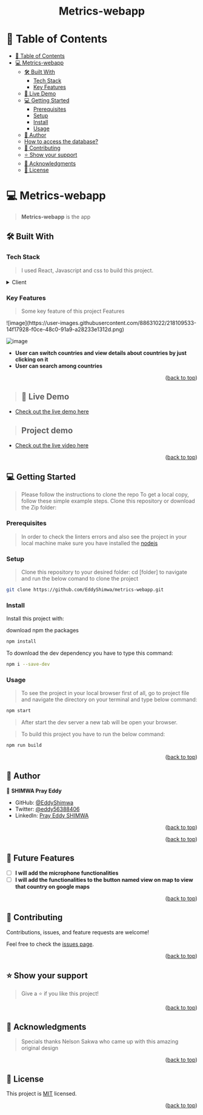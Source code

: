 <a name="readme-top"></a>

<div align="center">

  <h1><b>Metrics-webapp</b></h1>

</div>

# 📗 Table of Contents

- [📗 Table of Contents](#-table-of-contents)
- [ 💻 Metrics-webapp  ](#-Metrics-webapp-)
  - [🛠 Built With ](#-built-with-)
    - [Tech Stack ](#tech-stack-)
    - [Key Features ](#key-features-)
  - [🚀 Live Demo ](#-live-demo-)
  - [💻 Getting Started ](#-getting-started-)
    - [Prerequisites](#prerequisites)
    - [Setup](#setup)
    - [Install](#install)
    - [Usage](#usage)
  - [👥 Author ](#-author-)
  - [How to access the database?](#how-to-access-the-database)
  - [🤝 Contributing ](#-contributing-)
  - [⭐️ Show your support ](#️-show-your-support-)
  - [🙏 Acknowledgments ](#-acknowledgments-)
  - [📝 License ](#-license-)

# 💻 Metrics-webapp <a name="about-project"></a>

> **Metrics-webapp** is the app

## 🛠 Built With <a name="built-with"></a>

### Tech Stack <a name="tech-stack"></a>

> I used React, Javascript and css to build this project.

<details>
  <summary>Client</summary>
  <ul>
    <li>React.js</li>
    <li>Redux.js</li>
    <li>CSS</li>
    <li>JAVASCRIPT</li>
  </ul>
</details>

### Key Features <a name="key-features"></a>

> Some key feature of this project
> Features

<div align="flex">
![image](https://user-images.githubusercontent.com/88631022/218109533-14f17928-f0ce-48c0-91a9-a28233e1312d.png)

![image](https://user-images.githubusercontent.com/88631022/218109365-573ad259-1af9-446a-8f3e-ad97edf7c45d.png)
</div>

- **User can switch countries and view details about countries by just clicking on it**
- **User can search among countries**

<p align="right">(<a href="#readme-top">back to top</a>)</p>

> ## 🚀 Live Demo <a name="live-demo"> </a>
- [Check out the live demo here](https://explore-america.onrender.com)

> ## Project demo
- [Check out the live video here](https://www.loom.com/share/1add7267a30f42248dbe36e7e925fe79)


<p align="right">(<a href="#readme-top">back to top</a>)</p>

## 💻 Getting Started <a name="getting-started"></a>

> Please follow the instructions to clone the repo
> To get a local copy, follow these simple example steps.
> Clone this repository or download the Zip folder:

### Prerequisites

> In order to check the linters errors and also see the project in your local machine make sure you have installed the [nodejs](https://nodejs.org)

### Setup

> Clone this repository to your desired folder: cd [folder] to navigate and run the below comand to clone the project

```sh
git clone https://github.com/EddyShimwa/metrics-webapp.git
```

### Install

Install this project with:

download npm the packages

```sh
npm install
```

To download the dev dependency you have to type this command:

```sh
npm i --save-dev
```

### Usage

> To see the project in your local browser first of all, go to project file and navigate the directory on your terminal and type below command:

```sh
npm start
```

> After start the dev server a new tab will be open your browser.

> To build this project you have to run the below command:

```sh
npm run build
```

<p align="right">(<a href="#readme-top">back to top</a>)</p>

## 👥 Author <a name="authors"></a>

👤 **SHIMWA Pray Eddy**

- GitHub: [@EddyShimwa](https://github.com/EddyShimwa)
- Twitter: [@eddy56388406](https://twitter.com/eddy56388406)
- LinkedIn: [Pray Eddy SHIMWA](https://www.linkedin.com/in/pray-eddy-shimwa/)

<p align="right">(<a href="#readme-top">back to top</a>)</p>

<p align="right">(<a href="#readme-top">back to top</a>)</p>

## 🔭 Future Features <a name="future-features"></a>

- [ ] **I will add the microphone functionalities**
- [ ] **I will add the functionalities to the button named view on map to view that country on google maps**

<p align="right">(<a href="#readme-top">back to top</a>)</p>

## 🤝 Contributing <a name="contributing"></a>

Contributions, issues, and feature requests are welcome!

Feel free to check the [issues page](../../issues/).

<p align="right">(<a href="#readme-top">back to top</a>)</p>

## ⭐️ Show your support <a name="support"></a>

> Give a ⭐️ if you like this project!

<p align="right">(<a href="#readme-top">back to top</a>)</p>

## 🙏 Acknowledgments <a name="acknowledgements"></a>

> Specials thanks Nelson Sakwa who came up with this amazing original design

<p align="right">(<a href="#readme-top">back to top</a>)</p>

## 📝 License <a name="license"></a>

This project is [MIT](./LICENSe) licensed.

<p align="right">(<a href="#readme-top">back to top</a>)</p>
